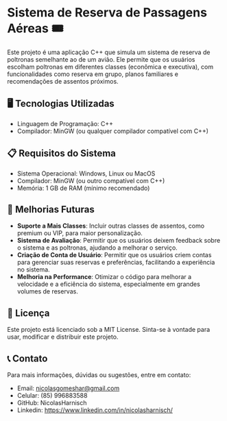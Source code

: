 # Sistema de Reserva de Passagens Aéreas 🎟️

Este projeto é uma aplicação C++ que simula um sistema de reserva de poltronas semelhante ao de um avião. Ele permite que os usuários escolham poltronas em diferentes classes (econômica e executiva), com funcionalidades como reserva em grupo, planos familiares e recomendações de assentos próximos.

## 🖥️ Tecnologias Utilizadas
- Linguagem de Programação: C++
- Compilador: MinGW (ou qualquer compilador compatível com C++)

## 📋 Requisitos do Sistema
- Sistema Operacional: Windows, Linux ou MacOS
- Compilador: MinGW (ou outro compatível com C++)
- Memória: 1 GB de RAM (mínimo recomendado)

## 🔧 Melhorias Futuras
- **Suporte a Mais Classes**: Incluir outras classes de assentos, como premium ou VIP, para maior personalização.
- **Sistema de Avaliação**: Permitir que os usuários deixem feedback sobre o sistema e as poltronas, ajudando a melhorar o serviço.
- **Criação de Conta de Usuário**: Permitir que os usuários criem contas para gerenciar suas reservas e preferências, facilitando a experiência no sistema.
- **Melhoria na Performance**: Otimizar o código para melhorar a velocidade e a eficiência do sistema, especialmente em grandes volumes de reservas.

## 📝 Licença
Este projeto está licenciado sob a MIT License. Sinta-se à vontade para usar, modificar e distribuir este projeto.

## 📞 Contato
Para mais informações, dúvidas ou sugestões, entre em contato:

- Email: nicolasgomeshar@gmail.com
- Celular: (85) 996883588
- GitHub: NicolasHarnisch
- Linkedin: https://www.linkedin.com/in/nicolasharnisch/
